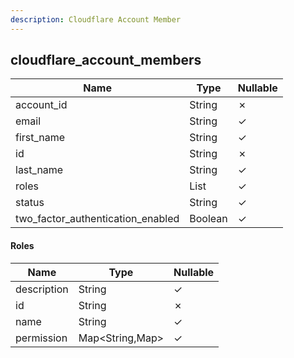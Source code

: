```yaml
---
description: Cloudflare Account Member
---
```

cloudflare_account_members
--------------------------

| **Name**                          | **Type**    | **Nullable** |
| --------------------------------- | ----------- | ------------ |
| account_id                        | String      | &cross;      |
| email                             | String      | &check;      |
| first_name                        | String      | &check;      |
| id                                | String      | &cross;      |
| last_name                         | String      | &check;      |
| roles                             | List<Roles> | &check;      |
| status                            | String      | &check;      |
| two_factor_authentication_enabled | Boolean     | &check;      |

#### Roles
| **Name**    | **Type**        | **Nullable** |
| ----------- | --------------- | ------------ |
| description | String          | &check;      |
| id          | String          | &cross;      |
| name        | String          | &check;      |
| permission  | Map<String,Map> | &check;      |
